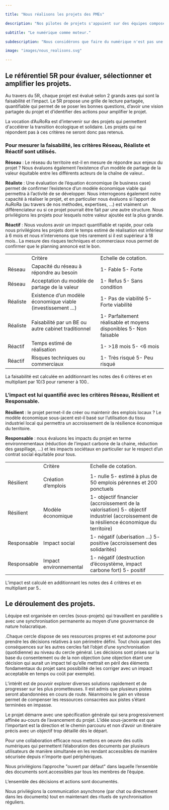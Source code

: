 ```yaml
---

title: "Nous réalisons les projets des PMEs"

description: "Nos pilotes de projets s'appuient sur des équipes composées selon les besoins des projets en conception, prototypage, certifications, industrialisation,supply-chain, marketing, commercialisation, numérique pour mener à bien les projets."

subtitle: "Le numérique comme moteur."

subdescription: "Nous considérons que faire du numérique n'est pas une fin en soi, mais un moteur indispensable à  l'innovation et au développement des entreprises. Pour mener à  bien nos projets nous nous appuyons sur des outils que nous avons conçus."

image: "images/nous_realisons.svg"

---
```


## Le référentiel 5R pour évaluer, sélectionner et amplifier les projets.

Au travers du 5R, chaque projet est évalué selon 2 grands axes  qui sont la faisabilité et l’impact. Le 5R propose une grille de lecture partagée, quantifiable qui permet de se poser les bonnes questions, d’avoir une vision partagée du projet et d’identifier des actions pour amplifier le projet.

La vocation d’AuRoRa est d’intervenir sur des projets qui permettent d'accélérer la transition écologique et solidaire. Les projets qui ne répondent pas à ces critères ne seront donc pas retenus.

### Pour mesurer la faisabilité, les critères Réseau, Réaliste et Réactif sont utilisés.

**Réseau** : Le réseau du territoire est-il en mesure de répondre aux enjeux du projet ? Nous évaluons également  l’existence d’un modèle de partage de la valeur équitable entre les différents acteurs de la chaîne de valeur..

**Réaliste** : Une évaluation de l’équation  économique (le business case) permet de confirmer l’existence d’un modèle économique viable qui permettra à l’activité de se développer. Nous interrogeons également notre capacité à réaliser le projet, et en particulier nous évaluons si l’apport de AuRoRa (au travers de nos méthodes, expertises, …) est vraiment un différenciateur ou si ce projet pourrait être fait par une autre structure.  Nous privilégions les projets pour lesquels notre valeur ajoutée est la plus grande. 

**Réactif** : Nous voulons avoir un impact quantifiable et rapide, pour cela nous privilégions les projets dont le temps estimé de réalisation est inférieur à 6 mois et nous n’intervenons que très rarement si il est supérieur à 18 mois.. La mesure des  risques techniques et commerciaux nous permet de confirmer que le planning annoncé est le bon.

<div class="table-responsive">
<table class="table table-striped table-bordered .table-hover ">
  <tr>
    <td></td>
    <td>Critère</td>
    <td>Echelle de cotation.</td>
  </tr>
  <tr>
    <td>Réseau</td>
    <td>Capacité du réseau à répondre au besoin</td>
    <td>1- Fable
5- Forte</td>
  </tr>
  <tr>
    <td>Réseau</td>
    <td>Acceptation du modèle de partage de la valeur</td>
    <td>1- Refus
5- Sans condition</td>
  </tr>
  <tr>
    <td>Réaliste</td>
    <td>Existence d’un modèle économique viable (investissement …)</td>
    <td>1- Pas de viabilité
5- Forte viabilité</td>
  </tr>
  <tr>
    <td>Réaliste</td>
    <td>Faisabilité par un BE ou autre cabinet traditionnel</td>
    <td>1- Parfaitement réalisable et moyens disponibles
5- Non faisable</td>
  </tr>
  <tr>
    <td>Réactif</td>
    <td>Temps estimé de réalisation</td>
    <td>1- >18 mois
5- <6 mois</td>
  </tr>
  <tr>
    <td>Réactif</td>
    <td>Risques techniques ou commerciaux</td>
    <td>1- Très risqué
5- Peu risqué</td>
  </tr>
</table>
</div>


La faisabilité est calculée en additionnant les notes des 6 critères et en multipliant par 10/3 pour ramener à 100..

### L’impact est lui quantifié avec les critères Réseau, Résilient et Responsable.

**Résilient** : le projet permet-il de créer ou maintenir des emplois locaux ? Le modèle économique sous-jacent est-il basé sur l’utilisation du tissu industriel local qui permettra un accroissement de la résilience économique du territoire.

**Responsable** :  nous évaluons les impacts du projet en terme environnementaux (réduction de l’impact carbone de la chaine, réduction des gaspillage, …) et les impacts sociétaux en particulier sur le respect d’un contrat social équitable pour tous.

<div class="table-responsive">
<table class="table table-striped table-bordered .table-hover ">
  <tr>
    <td></td>
    <td>Critère</td>
    <td>Echelle de cotation.</td>
  </tr>
  <tr>
    <td></td>
    <td></td>
    <td></td>
  </tr>
  <tr>
    <td>Résilient</td>
    <td>Création d’emplois</td>
    <td>1- nulle
5- estimé à plus de 50 emplois pérennes et 200 ponctuels</td>
  </tr>
  <tr>
    <td>Résilient</td>
    <td>Modèle économique</td>
    <td>1- objectif financier (accroissement de la valorisation)
5- objectif industriel (accroissement de la résilience économique du territoire)</td>
  </tr>
  <tr>
    <td>Responsable</td>
    <td>Impact social</td>
    <td>1- négatif (uberisation …)
5- positive (accroissement des solidarités)</td>
  </tr>
  <tr>
    <td>Responsable</td>
    <td>Impact environnemental</td>
    <td>1- négatif (destruction d’écosystème, impact carbone fort)
5- positif</td>
  </tr>
</table>
</div>


L’impact est calculé en additionnant les notes des 4 critères et en multipliant par 5..

## Le déroulement des projets.

Léquipe est organisée  en cercles (sous-projets) qui travaillent en parallèle  s avec une synchronisation permanente au moyen d’une gouvernance de nature holacratique.

.Chaque cercle dispose de ses ressources propres et est autonome pour prendre les décisions relatives à son périmètre défini. Tout choix ayant des conséquences sur les autres cercles fait l’objet d’une synchronisation (quotidienne) au niveau du cercle général. Les décisions sont prises sur la base du consentement ou de la non objection (une objection étant une décision qui aurait un impact tel qu’elle mettrait en péril des éléments fondamentaux du projet sans possibilité de les corriger avec un impact acceptable en temps ou coût par exemple).

L’intérêt est de pouvoir explorer diverses solutions rapidement et de progresser sur les plus prometteuses. Il est admis que plusieurs pistes seront abandonnées en cours de route. Néanmoins le gain en vitesse permet de compenser les ressources consacrées aux pistes s’étant terminées en impasse.

Le projet démarre avec une spécification générale qui sera progressivement affinée au-cours de l’avancement du projet. L’idée sous-jacente est que l’important est la direction et le chemin parcouru et non d’avoir un itinéraire précis avec un objectif trop détaillé dès le départ.

Pour une  collaboration efficace nous mettons en oeuvre des outils numériques qui permettent l’élaboration des documents par plusieurs utilisateurs de manière simultanée en les rendant  accessibles de manière sécurisée depuis n’importe quel périphériques.

Nous privilégions  l’approche "ouvert par défaut" dans laquelle l’ensemble des documents sont.accessibles par tous les membres de l’équipe.

L’ensemble des décisions et actions sont  documentés.

Nous privilégions la communication asynchrone (par chat ou directement dans les documents) tout en maintenant des rituels de synchronisation réguliers.

